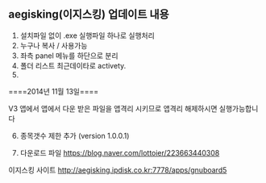 aegisking(이지스킹) 업데이트 내용
--------------------------------
1. 설치파일 없이 .exe 실행파일 하나로 실행처리
2. 누구나 복사 / 사용가능
3. 좌측 panel 메뉴를 하단으로 분리
4. 폴더 리스트 최근데이타로 activety.
5. 
  ====2014년 11월 13일====
  
V3 앱에서 앱에서 다운 받은 파일을 앱격리 시키므로 앱격리 해제하시면  실행가능합니다
  
6. 종목갯수 제한 추가 (version 1.0.0.1)

7. 다운로드 파일 https://blog.naver.com/lottoier/223663440308

이지스킹 사이트 http://aegisking.ipdisk.co.kr:7778/apps/gnuboard5

